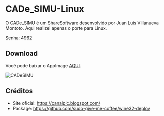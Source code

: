 # CADe_SIMU-Linux

O CADe_SIMU é um ShareSoftware desenvolvido por Juan Luis Villanueva Montoto.
Aqui realizei apenas o porte para Linux.

Senha: 4962

## Download

Você pode baixar o AppImage [AQUI](https://github.com/KelvinNovais/CADe_SIMU-Linux/releases/download/Stable/CADe_SIMU-x86_64-Versao_1.0.0.AppImage).

![CADeSIMU](https://user-images.githubusercontent.com/83086622/179129374-4f60b32a-d334-4fd4-ba95-ec79c6cf4117.gif)

## Créditos

- Site oficial: https://canalplc.blogspot.com/
- Package: https://github.com/sudo-give-me-coffee/wine32-deploy
